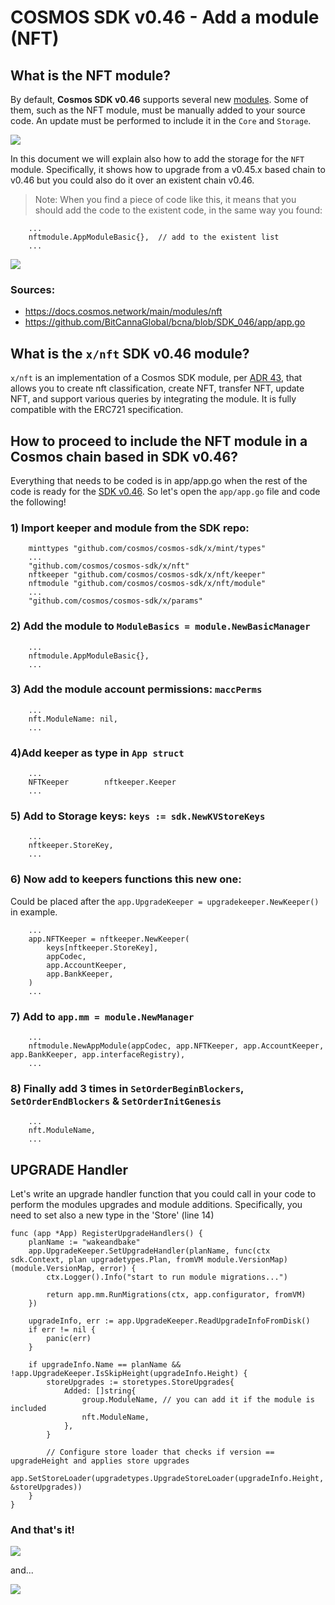 # COSMOS SDK v0.46 - Add a module (NFT)

## What is the NFT module? 
By default, **Cosmos SDK v0.46** supports several new [modules](https://docs.cosmos.network/main/modules). Some of them, such as the NFT module, must be manually added to your source code. An update must be performed to include it in the `Core` and `Storage`.

![](https://i.imgur.com/mYi4p7B.png)


In this document we will explain also how to add the storage for the `NFT` module. Specifically, it shows how to upgrade from a v0.45.x based chain to v0.46 but you could also do it over an existent chain v0.46.

>Note: When you find a piece of code like this, it means that you should add the code to the existent code, in the same way you found:
```golang
    ...
    nftmodule.AppModuleBasic{},  // add to the existent list 
    ...   
```
![](https://i.imgur.com/aNFCxh1.png)

### Sources: 
- https://docs.cosmos.network/main/modules/nft
- https://github.com/BitCannaGlobal/bcna/blob/SDK_046/app/app.go


## What is the `x/nft` SDK v0.46 module? 
`x/nft` is an implementation of a Cosmos SDK module, per [ADR 43](https://github.com/cosmos/cosmos-sdk/blob/main/docs/architecture/adr-043-nft-module.md), that allows you to create nft classification, create NFT, transfer NFT, update NFT, and support various queries by integrating the module. It is fully compatible with the ERC721 specification.

## How to proceed to include the NFT module in a Cosmos chain based in SDK v0.46?
Everything that needs to be coded is in app/app.go when the rest of the code is ready for the [SDK v0.46](https://github.com/cosmos/cosmos-sdk/blob/main/UPGRADING.md#v046x).
So let's open the `app/app.go` file and code the following!

### 1) Import keeper and module from the SDK repo:
```golang
    minttypes "github.com/cosmos/cosmos-sdk/x/mint/types"
    ...
    "github.com/cosmos/cosmos-sdk/x/nft"
    nftkeeper "github.com/cosmos/cosmos-sdk/x/nft/keeper"
    nftmodule "github.com/cosmos/cosmos-sdk/x/nft/module"
    ...
    "github.com/cosmos/cosmos-sdk/x/params"
```

### 2) Add the module to `ModuleBasics = module.NewBasicManager`
```golang
    ...
    nftmodule.AppModuleBasic{},
    ...   
```

### 3) Add the module account permissions: `maccPerms`
```golang
    ...
    nft.ModuleName: nil,
    ...
```

### 4)Add keeper as type in `App struct`
```golang
    ...
    NFTKeeper        nftkeeper.Keeper
    ...
```

### 5) Add to Storage keys: `keys := sdk.NewKVStoreKeys`

```golang
    ...
    nftkeeper.StoreKey,
    ...
```

### 6) Now add to keepers functions this new one:
Could be placed after the `app.UpgradeKeeper = upgradekeeper.NewKeeper()` in example.
```golang
    ...
    app.NFTKeeper = nftkeeper.NewKeeper(
        keys[nftkeeper.StoreKey], 
        appCodec, 
        app.AccountKeeper, 
        app.BankKeeper,
    )
    ...
```

### 7) Add to `app.mm = module.NewManager` 
```golang
    ...
    nftmodule.NewAppModule(appCodec, app.NFTKeeper, app.AccountKeeper, app.BankKeeper, app.interfaceRegistry),
    ...
```

### 8) Finally add 3 times in `SetOrderBeginBlockers`, `SetOrderEndBlockers` & `SetOrderInitGenesis`

```golang
    ...
    nft.ModuleName,
    ...
```

## UPGRADE Handler
Let's write an upgrade handler function that you could call in your code to perform the modules upgrades and module additions. Specifically, you need to set also a new type in the 'Store' (line 14)

```golang=
func (app *App) RegisterUpgradeHandlers() {
	planName := "wakeandbake"
	app.UpgradeKeeper.SetUpgradeHandler(planName, func(ctx sdk.Context, plan upgradetypes.Plan, fromVM module.VersionMap) (module.VersionMap, error) {
		ctx.Logger().Info("start to run module migrations...")

		return app.mm.RunMigrations(ctx, app.configurator, fromVM)
	})

	upgradeInfo, err := app.UpgradeKeeper.ReadUpgradeInfoFromDisk()
	if err != nil {
		panic(err)
	}

	if upgradeInfo.Name == planName && !app.UpgradeKeeper.IsSkipHeight(upgradeInfo.Height) {
		storeUpgrades := storetypes.StoreUpgrades{
			Added: []string{
				group.ModuleName, // you can add it if the module is included
				nft.ModuleName,
 			},
		}

		// Configure store loader that checks if version == upgradeHeight and applies store upgrades
		app.SetStoreLoader(upgradetypes.UpgradeStoreLoader(upgradeInfo.Height, &storeUpgrades))
	}
}
```
### And that's it!
![](https://i.imgur.com/R4j9Jwp.png)

and...

![](https://i.imgur.com/XkC1jE0.png)
